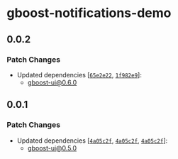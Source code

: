 # gboost-notifications-demo

## 0.0.2

### Patch Changes

- Updated dependencies [[`65e2e22`](https://github.com/awslabs/green-boost/commit/65e2e226a5581c30a3e62fbf9129ee21235a2226), [`1f982e9`](https://github.com/awslabs/green-boost/commit/1f982e9c777c8ebd71382226673d56037861262e)]:
  - gboost-ui@0.6.0

## 0.0.1

### Patch Changes

- Updated dependencies [[`4a05c2f`](https://github.com/awslabs/green-boost/commit/4a05c2fb7934b0f7642607a74855d1752576314e), [`4a05c2f`](https://github.com/awslabs/green-boost/commit/4a05c2fb7934b0f7642607a74855d1752576314e), [`4a05c2f`](https://github.com/awslabs/green-boost/commit/4a05c2fb7934b0f7642607a74855d1752576314e)]:
  - gboost-ui@0.5.0
